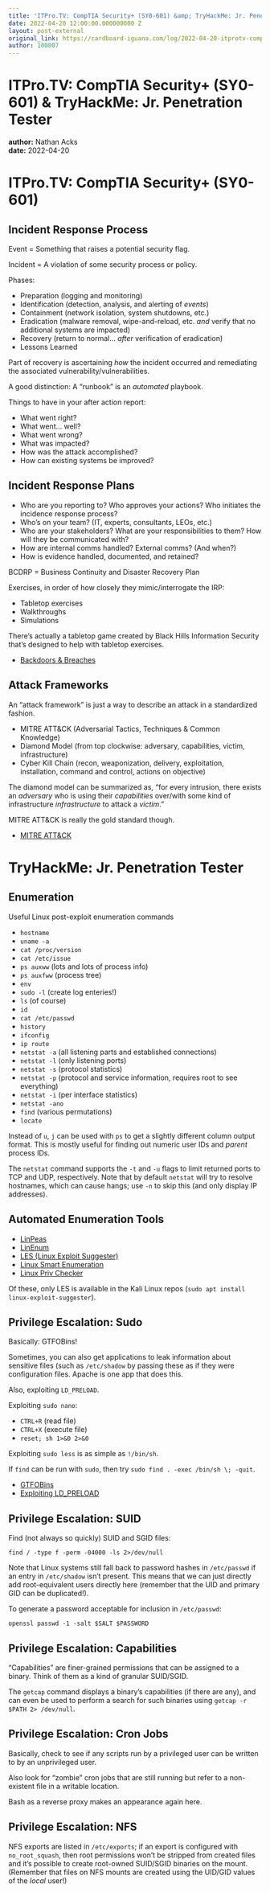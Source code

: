 ```yaml
---
title: 'ITPro.TV: CompTIA Security+ (SY0-601) &amp; TryHackMe: Jr. Penetration Tester'
date: 2022-04-20 12:00:00.000000000 Z
layout: post-external
original_link: https://cardboard-iguana.com/log/2022-04-20-itprotv-comptia-security-plus-and-tryhackme-jr-penetration-tester.html
author: 100007
---
```


# ITPro.TV: CompTIA Security+ (SY0-601) & TryHackMe: Jr. Penetration Tester

**author:** Nathan Acks  
**date:** 2022-04-20

# ITPro.TV: CompTIA Security+ (SY0-601)

## Incident Response Process

Event = Something that raises a potential security flag.

Incident = A violation of some security process or policy.

Phases:

- Preparation (logging and monitoring)
- Identification (detection, analysis, and alerting of _events_)
- Containment (network isolation, system shutdowns, etc.)
- Eradication (malware removal, wipe-and-reload, etc. _and_ verify that no additional systems are impacted)
- Recovery (return to normal… _after_ verification of eradication)
- Lessons Learned

Part of recovery is ascertaining _how_ the incident occurred and remediating the associated vulnerability/vulnerabilities.

A good distinction: A “runbook” is an _automated_ playbook.

Things to have in your after action report:

- What went right?
- What went… well?
- What went wrong?
- What was impacted?
- How was the attack accomplished?
- How can existing systems be improved?

## Incident Response Plans

- Who are you reporting to? Who approves your actions? Who initiates the incidence response process?
- Who’s on your team? (IT, experts, consultants, LEOs, etc.)
- Who are your stakeholders? What are your responsibilities to them? How will they be communicated with?
- How are internal comms handled? External comms? (And when?)
- How is evidence handled, documented, and retained?

BCDRP = Business Continuity and Disaster Recovery Plan

Exercises, in order of how closely they mimic/interrogate the IRP:

- Tabletop exercises
- Walkthroughs
- Simulations

There’s actually a tabletop game created by Black Hills Information Security that’s designed to help with tabletop exercises.

- [Backdoors & Breaches](https://www.blackhillsinfosec.com/projects/backdoorsandbreaches/)

## Attack Frameworks

An “attack framework” is just a way to describe an attack in a standardized fashion.

- MITRE ATT&CK (Adversarial Tactics, Techniques & Common Knowledge)
- Diamond Model (from top clockwise: adversary, capabilities, victim, infrastructure)
- Cyber Kill Chain (recon, weaponization, delivery, exploitation, installation, command and control, actions on objective)

The diamond model can be summarized as, “for every intrusion, there exists an _adversary_ who is using their _capabilities_ over/with some kind of infrastructure _infrastructure_ to attack a _victim_.”

MITRE ATT&CK is really the gold standard though.

- [MITRE ATT&CK](https://attack.mitre.org/)

# TryHackMe: Jr. Penetration Tester

## Enumeration

Useful Linux post-exploit enumeration commands

- `hostname`
- `uname -a`
- `cat /proc/version`
- `cat /etc/issue`
- `ps auxww` (lots and lots of process info)
- `ps auxfww` (process tree)
- `env`
- `sudo -l` (create log enteries!)
- `ls` (of course)
- `id`
- `cat /etc/passwd`
- `history`
- `ifconfig`
- `ip route`
- `netstat -a` (all listening parts and established connections)
- `netstat -l` (only listening ports)
- `netstat -s` (protocol statistics)
- `netstat -p` (protocol and service information, requires root to see everything)
- `netstat -i` (per interface statistics)
- `netstat -ano`
- `find` (various permutations)
- `locate`

Instead of `u`, `j` can be used with `ps` to get a slightly different column output format. This is mostly useful for finding out numeric user IDs and _parent_ process IDs.

The `netstat` command supports the `-t` and `-u` flags to limit returned ports to TCP and UDP, respectively. Note that by default `netstat` will try to resolve hostnames, which can cause hangs; use `-n` to skip this (and only display IP addresses).

## Automated Enumeration Tools

- [LinPeas](https://github.com/carlospolop/privilege-escalation-awesome-scripts-suite/tree/master/linPEAS)
- [LinEnum](https://github.com/rebootuser/LinEnum)
- [LES (Linux Exploit Suggester)](https://github.com/mzet-/linux-exploit-suggester)
- [Linux Smart Enumeration](https://github.com/diego-treitos/linux-smart-enumeration)
- [Linux Priv Checker](https://github.com/linted/linuxprivchecker)

Of these, only LES is available in the Kali Linux repos (`sudo apt install linux-exploit-suggester`).

## Privilege Escalation: Sudo

Basically: GTFOBins!

Sometimes, you can also get applications to leak information about sensitive files (such as `/etc/shadow` by passing these as if they were configuration files. Apache is one app that does this.

Also, exploiting `LD_PRELOAD`.

Exploiting `sudo nano`:

- `CTRL+R` (read file)
- `CTRL+X` (execute file)
- `reset; sh 1>&0 2>&0`

Exploiting `sudo less` is as simple as `!/bin/sh`.

If `find` can be run with `sudo`, then try `sudo find . -exec /bin/sh \; -quit`.

- [GTFOBins](https://gtfobins.github.io)
- [Exploiting LD\_PRELOAD](https://cardboard-iguana.com/notes/exploiting-ld-preload.html)

## Privilege Escalation: SUID

Find (not always so quickly) SUID and SGID files:

```
find / -type f -perm -04000 -ls 2>/dev/null
```

Note that Linux systems still fall back to password hashes in `/etc/passwd` if an entry in `/etc/shadow` isn’t present. This means that we can just directly add root-equivalent users directly here (remember that the UID and primary GID can be duplicated!).

To generate a password acceptable for inclusion in `/etc/passwd`:

```
openssl passwd -1 -salt $SALT $PASSWORD
```

## Privilege Escalation: Capabilities

“Capabilities” are finer-grained permissions that can be assigned to a binary. Think of them as a kind of granular SUID/SGID.

The `getcap` command displays a binary’s capabilities (if there are any), and can even be used to perform a search for such binaries using `getcap -r $PATH 2> /dev/null`.

## Privilege Escalation: Cron Jobs

Basically, check to see if any scripts run by a privileged user can be written to by an unprivileged user.

Also look for “zombie” cron jobs that are still running but refer to a non-existent file in a writable location.

Bash as a reverse proxy makes an appearance again here.

## Privilege Escalation: NFS

NFS exports are listed in `/etc/exports`; if an export is configured with `no_root_squash`, then root permissions won’t be stripped from created files and it’s possible to create root-owned SUID/SGID binaries on the mount. (Remember that files on NFS mounts are created using the UID/GID values of the _local_ user!)

